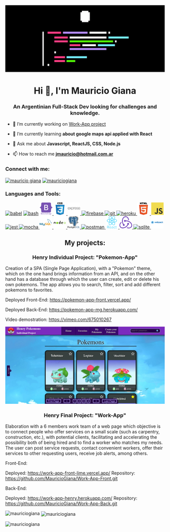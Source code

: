 <div align="center"><img src="https://github.com/MauricioGiana/MauricioGiana/blob/9005c18ae14f6bc86d66459fd90672b88af2e808/assets/ezgif.com-gif-maker.gif"/></div>
          <h1 align="center">Hi 👋, I'm Mauricio Giana</h1>
<h3 align="center">An Argentinian Full-Stack Dev looking for challenges and knowledge.</h3>

- 🔭 I’m currently working on [Work-App project](https://github.com/MauricioGiana/Work-App-Front.git)

- 🌱 I’m currently learning **about google maps api applied with React**

- 💬 Ask me about **Javascript, ReactJS, CSS, Node.js**

- 📫 How to reach me **jmauricio@hotmail.com.ar**

<h3 align="left">Connect with me:</h3>
<p align="left">
<a href="https://linkedin.com/in/mauricio giana" target="blank"><img align="center" src="https://raw.githubusercontent.com/rahuldkjain/github-profile-readme-generator/master/src/images/icons/Social/linked-in-alt.svg" alt="mauricio giana" height="30" width="40" /></a>
<a href="https://codesandbox.com/mauriciogiana" target="blank"><img align="center" src="https://raw.githubusercontent.com/rahuldkjain/github-profile-readme-generator/master/src/images/icons/Social/codesandbox.svg" alt="mauriciogiana" height="30" width="40" /></a>
</p>

<h3 align="left">Languages and Tools:</h3>
<p align="left"> <a align="center" href="https://babeljs.io/" target="_blank" rel="noreferrer"> <img src="https://www.vectorlogo.zone/logos/babeljs/babeljs-icon.svg" alt="babel" width="40" height="40"/></a> 
<a href="https://www.gnu.org/software/bash/" target="_blank" rel="noreferrer"> <img src="https://www.vectorlogo.zone/logos/gnu_bash/gnu_bash-icon.svg" alt="bash" width="40" height="40"/></a> 
<a href="https://getbootstrap.com" target="_blank" rel="noreferrer"> <img src="https://raw.githubusercontent.com/devicons/devicon/master/icons/bootstrap/bootstrap-plain-wordmark.svg" alt="bootstrap" width="40" height="40"/> </a> <a href="https://www.w3schools.com/css/" target="_blank" rel="noreferrer"> <img src="https://raw.githubusercontent.com/devicons/devicon/master/icons/css3/css3-original-wordmark.svg" alt="css3" width="40" height="40"/> </a> <a href="https://expressjs.com" target="_blank" rel="noreferrer"> <img src="https://raw.githubusercontent.com/devicons/devicon/master/icons/express/express-original-wordmark.svg" alt="express" width="40" height="40"/> </a> <a href="https://firebase.google.com/" target="_blank" rel="noreferrer"> <img src="https://www.vectorlogo.zone/logos/firebase/firebase-icon.svg" alt="firebase" width="40" height="40"/> </a> <a href="https://git-scm.com/" target="_blank" rel="noreferrer"> <img src="https://www.vectorlogo.zone/logos/git-scm/git-scm-icon.svg" alt="git" width="40" height="40"/> </a> <a href="https://heroku.com" target="_blank" rel="noreferrer"> <img src="https://www.vectorlogo.zone/logos/heroku/heroku-icon.svg" alt="heroku" width="40" height="40"/> </a> <a href="https://www.w3.org/html/" target="_blank" rel="noreferrer"> <img src="https://raw.githubusercontent.com/devicons/devicon/master/icons/html5/html5-original-wordmark.svg" alt="html5" width="40" height="40"/> </a> <a href="https://developer.mozilla.org/en-US/docs/Web/JavaScript" target="_blank" rel="noreferrer"> <img src="https://raw.githubusercontent.com/devicons/devicon/master/icons/javascript/javascript-original.svg" alt="javascript" width="40" height="40"/> </a> <a href="https://jestjs.io" target="_blank" rel="noreferrer"> <img src="https://www.vectorlogo.zone/logos/jestjsio/jestjsio-icon.svg" alt="jest" width="40" height="40"/> </a> <a href="https://mochajs.org" target="_blank" rel="noreferrer"> <img src="https://www.vectorlogo.zone/logos/mochajs/mochajs-icon.svg" alt="mocha" width="40" height="40"/> </a> <a href="https://www.mysql.com/" target="_blank" rel="noreferrer"> <img src="https://raw.githubusercontent.com/devicons/devicon/master/icons/mysql/mysql-original-wordmark.svg" alt="mysql" width="40" height="40"/> </a> <a href="https://nodejs.org" target="_blank" rel="noreferrer"> <img src="https://raw.githubusercontent.com/devicons/devicon/master/icons/nodejs/nodejs-original-wordmark.svg" alt="nodejs" width="40" height="40"/> </a> <a href="https://www.postgresql.org" target="_blank" rel="noreferrer"> <img src="https://raw.githubusercontent.com/devicons/devicon/master/icons/postgresql/postgresql-original-wordmark.svg" alt="postgresql" width="40" height="40"/> </a> <a href="https://postman.com" target="_blank" rel="noreferrer"> <img src="https://www.vectorlogo.zone/logos/getpostman/getpostman-icon.svg" alt="postman" width="40" height="40"/> </a> <a href="https://reactjs.org/" target="_blank" rel="noreferrer"> <img src="https://raw.githubusercontent.com/devicons/devicon/master/icons/react/react-original-wordmark.svg" alt="react" width="40" height="40"/> </a> <a href="https://redux.js.org" target="_blank" rel="noreferrer"> <img src="https://raw.githubusercontent.com/devicons/devicon/master/icons/redux/redux-original.svg" alt="redux" width="40" height="40"/> </a> <a href="https://www.sqlite.org/" target="_blank" rel="noreferrer"> <img src="https://www.vectorlogo.zone/logos/sqlite/sqlite-icon.svg" alt="sqlite" width="40" height="40"/> </a> <a href="https://webpack.js.org" target="_blank" rel="noreferrer"> <img src="https://raw.githubusercontent.com/devicons/devicon/d00d0969292a6569d45b06d3f350f463a0107b0d/icons/webpack/webpack-original-wordmark.svg" alt="webpack" width="40" height="40"/> </a> </p>

<h2 align="center">My projects:</h2>
<h3 align="center">Henry Individual Project: "Pokemon-App"</h3>

Creation of a SPA (Single Page Application), with a "Pokemon" theme, which on the one hand brings information from an API, and on the other hand has a database through which the user can create, edit or delete his own pokemons.
The app allows you to search, filter, sort and add different pokemons to favorites.

Deployed Front-End:
https://pokemon-app-front.vercel.app/

Deployed Back-End:
https://pokemon-app-mg.herokuapp.com/

Video demostration: 
https://vimeo.com/675010267

<div align="center"><img src="https://github.com/MauricioGiana/MauricioGiana/blob/6d54bc7de2fdb72fe8be67d2f008a555666cc7f5/assets/pokeapp.jpg"/></div>


<h3 align="center">Henry Final Project: "Work-App"</h3>

 Elaboration with a 6 members work team of a web page which objective is to connect people who offer services on a small scale (such as carpentry, construction, etc.), with potential clients, facilitating and accelerating the possibility both of being hired and to  find a worker who matches my needs.
The user can post service requests, contact convenient workers, offer their services to other requesting users, receive job alerts, among others.

Front-End:

Deployed: https://work-app-front-lime.vercel.app/
Repository: https://github.com/MauricioGiana/Work-App-Front.git

Back-End:

Deployed: https://work-app-henry.herokuapp.com/
Repository: https://github.com/MauricioGiana/Work-App-Back.git

<p><img align="left" src="https://github-readme-stats.vercel.app/api/top-langs?username=mauriciogiana&show_icons=true&locale=en&layout=compact" alt="mauriciogiana" /></p>

<p>&nbsp;<img align="center" src="https://github-readme-stats.vercel.app/api?username=mauriciogiana&show_icons=true&locale=en" alt="mauriciogiana" /></p>

<p><img align="center" src="https://github-readme-streak-stats.herokuapp.com/?user=mauriciogiana&" alt="mauriciogiana" /></p>

